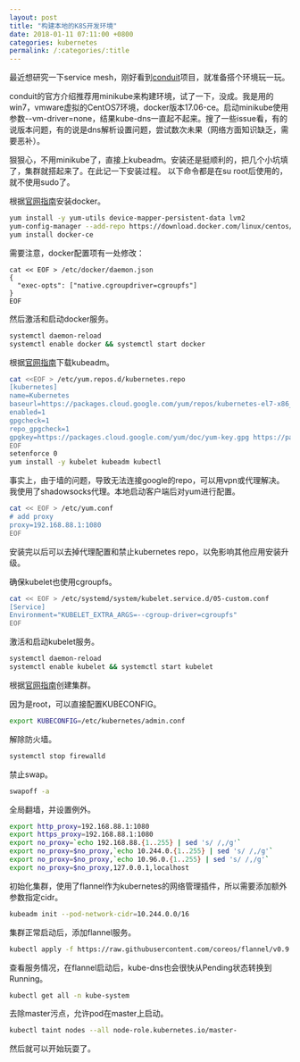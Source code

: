```yaml
---
layout: post
title: "构建本地的K8S开发环境"
date: 2018-01-11 07:11:00 +0800
categories: kubernetes
permalink: /:categories/:title
---
```


最近想研究一下service mesh，刚好看到[conduit](https://github.com/runconduit/conduit)项目，就准备搭个环境玩一玩。

conduit的官方介绍推荐用minikube来构建环境，试了一下，没成。我是用的win7，vmware虚拟的CentOS7环境，docker版本17.06-ce。启动minikube使用参数--vm-driver=none，结果kube-dns一直起不起来。搜了一些issue看，有的说版本问题，有的说是dns解析设置问题，尝试数次未果（网络方面知识缺乏，需要恶补）。

狠狠心，不用minikube了，直接上kubeadm。安装还是挺顺利的，把几个小坑填了，集群就搭起来了。在此记一下安装过程。
以下命令都是在su root后使用的，就不使用sudo了。

根据[官网指南](https://docs.docker.com/engine/installation/linux/docker-ce/centos/)安装docker。

```bash
yum install -y yum-utils device-mapper-persistent-data lvm2
yum-config-manager --add-repo https://download.docker.com/linux/centos/docker-ce.repo
yum install docker-ce
```

需要注意，docker配置项有一处修改：

```
cat << EOF > /etc/docker/daemon.json
{
  "exec-opts": ["native.cgroupdriver=cgroupfs"]
}
EOF
```

然后激活和启动docker服务。

```bash
systemctl daemon-reload
systemctl enable docker && systemctl start docker
```

根据[官网指南](https://kubernetes.io/docs/setup/independent/install-kubeadm/)下载kubeadm。

```bash
cat <<EOF > /etc/yum.repos.d/kubernetes.repo
[kubernetes]
name=Kubernetes
baseurl=https://packages.cloud.google.com/yum/repos/kubernetes-el7-x86_64
enabled=1
gpgcheck=1
repo_gpgcheck=1
gpgkey=https://packages.cloud.google.com/yum/doc/yum-key.gpg https://packages.cloud.google.com/yum/doc/rpm-package-key.gpg
EOF
setenforce 0
yum install -y kubelet kubeadm kubectl
```

事实上，由于墙的问题，导致无法连接google的repo，可以用vpn或代理解决。
我使用了shadowsocks代理。本地启动客户端后对yum进行配置。

```bash
cat << EOF > /etc/yum.conf
# add proxy
proxy=192.168.88.1:1080
EOF
```

安装完以后可以去掉代理配置和禁止kubernetes repo，以免影响其他应用安装升级。

确保kubelet也使用cgroupfs。

```bash
cat << EOF > /etc/systemd/system/kubelet.service.d/05-custom.conf
[Service]
Environment="KUBELET_EXTRA_ARGS=--cgroup-driver=cgroupfs"
EOF
```

激活和启动kubelet服务。

```bash
systemctl daemon-reload
systemctl enable kubelet && systemctl start kubelet
```

根据[官网指南](https://kubernetes.io/docs/setup/independent/create-cluster-kubeadm/)创建集群。

因为是root，可以直接配置KUBECONFIG。

```bash
export KUBECONFIG=/etc/kubernetes/admin.conf
```

解除防火墙。

```bash
systemctl stop firewalld
```

禁止swap。

```bash
swapoff -a
```

全局翻墙，并设置例外。

```bash
export http_proxy=192.168.88.1:1080
export https_proxy=192.168.88.1:1080
export no_proxy=`echo 192.168.88.{1..255} | sed 's/ /,/g'`
export no_proxy=$no_proxy,`echo 10.244.0.{1..255} | sed 's/ /,/g'`
export no_proxy=$no_proxy,`echo 10.96.0.{1..255} | sed 's/ /,/g'`
export no_proxy=$no_proxy,127.0.0.1,localhost
```

初始化集群，使用了flannel作为kubernetes的网络管理插件，所以需要添加额外参数指定cidr。

```bash
kubeadm init --pod-network-cidr=10.244.0.0/16
```

集群正常启动后，添加flannel服务。

```bash
kubectl apply -f https://raw.githubusercontent.com/coreos/flannel/v0.9.1/Documentation/kube-flannel.yml
```

查看服务情况，在flannel启动后，kube-dns也会很快从Pending状态转换到Running。

```bash
kubectl get all -n kube-system
```

去除master污点，允许pod在master上启动。

```bash
kubectl taint nodes --all node-role.kubernetes.io/master-
```

然后就可以开始玩耍了。
